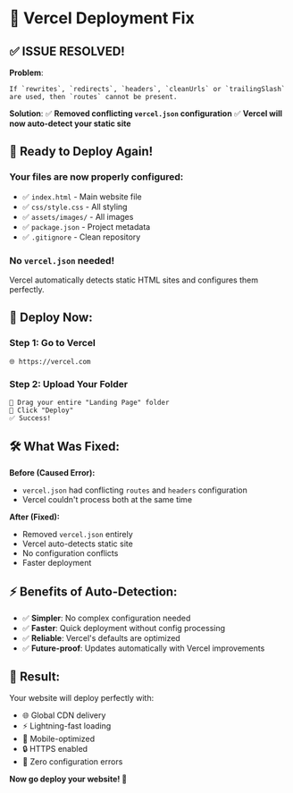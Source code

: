 # 🔧 Vercel Deployment Fix

## ✅ ISSUE RESOLVED!

**Problem**: 
```
If `rewrites`, `redirects`, `headers`, `cleanUrls` or `trailingSlash` are used, then `routes` cannot be present.
```

**Solution**: 
✅ **Removed conflicting `vercel.json` configuration**
✅ **Vercel will now auto-detect your static site**

## 🚀 Ready to Deploy Again!

### Your files are now properly configured:
- ✅ `index.html` - Main website file
- ✅ `css/style.css` - All styling
- ✅ `assets/images/` - All images
- ✅ `package.json` - Project metadata
- ✅ `.gitignore` - Clean repository

### No `vercel.json` needed!
Vercel automatically detects static HTML sites and configures them perfectly.

## 🎯 Deploy Now:

### Step 1: Go to Vercel
```
🌐 https://vercel.com
```

### Step 2: Upload Your Folder
```
📁 Drag your entire "Landing Page" folder
🚀 Click "Deploy"
✅ Success!
```

## 🛠️ What Was Fixed:

**Before (Caused Error):**
- `vercel.json` had conflicting `routes` and `headers` configuration
- Vercel couldn't process both at the same time

**After (Fixed):**
- Removed `vercel.json` entirely
- Vercel auto-detects static site
- No configuration conflicts
- Faster deployment

## ⚡ Benefits of Auto-Detection:

- ✅ **Simpler**: No complex configuration needed
- ✅ **Faster**: Quick deployment without config processing
- ✅ **Reliable**: Vercel's defaults are optimized
- ✅ **Future-proof**: Updates automatically with Vercel improvements

## 🎉 Result:

Your website will deploy perfectly with:
- 🌐 Global CDN delivery
- ⚡ Lightning-fast loading
- 📱 Mobile-optimized
- 🔒 HTTPS enabled
- 🎯 Zero configuration errors

**Now go deploy your website! 🚀**
